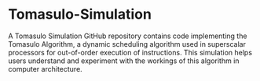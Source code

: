 # Tomasulo-Simulation
A Tomasulo Simulation GitHub repository contains code implementing the Tomasulo Algorithm, a dynamic scheduling algorithm used in superscalar processors for out-of-order execution of instructions. This simulation helps users understand and experiment with the workings of this algorithm in computer architecture.
